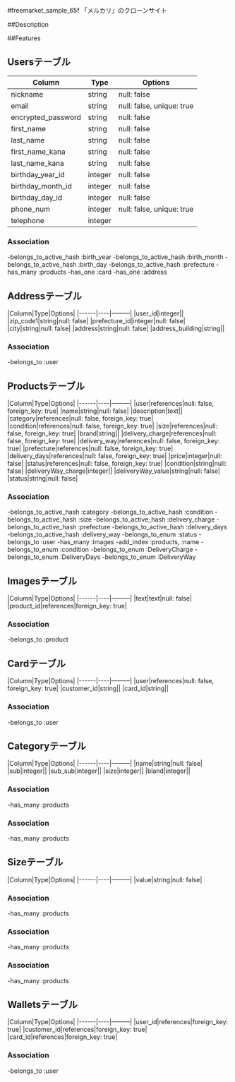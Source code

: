 #freemarket_sample_65f
「メルカリ」のクローンサイト

##Description

##Features



## Usersテーブル
|Column|Type|Options|
|------|----|-------|
|nickname|string|null: false|
|email|string|null: false, unique: true|
|encrypted_password|string|null: false|
|first_name|string|null: false|
|last_name|string|null: false|
|first_name_kana|string|null: false|
|last_name_kana|string|null: false|
|birthday_year_id|integer|null: false|
|birthday_month_id|integer|null: false|
|birthday_day_id|integer|null: false|
|phone_num|integer|null: false, unique: true|
|telephone|integer||

### Association
-belongs_to_active_hash :birth_year
-belongs_to_active_hash :birth_month
-belongs_to_active_hash :birth_day
-belongs_to_active_hash :prefecture
-has_many :products
-has_one :card
-has_one :address

## Addressテーブル
|Column|Type|Options|
|------|----|———|
|user_id|integer||
|zip_code1|string|null: false|
|prefecture_id|integer|null: false|
|city|string|null: false|
|address|string|null: false|
|address_building|string||

### Association
-belongs_to :user

## Productsテーブル
|Column|Type|Options|
|------|----|———|
|user|references|null: false, foreign_key: true|
|name|string|null: false|
|description|text||
|category|references|null: false, foreign_key: true|
|condition|references|null: false, foreign_key: true|
|size|references|null: false, foreign_key: true|
|brand|string||
|delivery_charge|references|null: false, foreign_key: true|
|delivery_way|references|null: false, foreign_key: true|
|prefecture|references|null: false, foreign_key: true|
|delivery_days|references|null: false, foreign_key: true|
|price|integer|null: false|
|status|references|null: false, foreign_key: true|
|condition|string|null: false|
|deliveryWay_charge|integer||
|deliveryWay_value|string|null: false|
|status|string|null: false|

### Association
-belongs_to_active_hash :category
-belongs_to_active_hash :condition
-belongs_to_active_hash :size
-belongs_to_active_hash :delivery_charge
-belongs_to_active_hash :prefecture
-belongs_to_active_hash :delivery_days
-belongs_to_active_hash :delivery_way
-belongs_to_enum :status
-belongs_to :user
-has_many :images
-add_index :products, :name
-belongs_to_enum :condition
-belongs_to_enum :DeliveryCharge
-belongs_to_enum :DeliveryDays
-belongs_to_enum :DeliveryWay

## Imagesテーブル
|Column|Type|Options|
|------|----|———|
|text|text|null: false|
|product_id|references|foreign_key: true|

### Association
-belongs_to :product

## Cardテーブル
|Column|Type|Options|
|------|----|———|
|user|references|null: false, foreign_key: true|
|customer_id|string||
|card_id|string||

### Association
-belongs_to :user

## Categoryテーブル
|Column|Type|Options|
|------|----|———|
|name|string|null: false|
|sub|integer||
|sub_sub|integer||
|size|integer||
|bland|integer||

### Association
-has_many :products

### Association
-has_many :products

## Sizeテーブル
|Column|Type|Options|
|------|----|———|
|value|string|null: false|

### Association
-has_many :products



### Association
-has_many :products

### Association
-has_many :products

## Walletsテーブル
|Column|Type|Options|
|------|----|———|
|user_id|references|foreign_key: true|
|customer_id|references|foreign_key: true|
|card_id|references|foreign_key: true|

### Association

-belongs_to :user